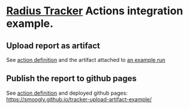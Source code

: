 # [Radius Tracker](https://github.com/rangle/radius-tracker) Actions integration example.


## Upload report as artifact

See [action definition](https://github.com/smoogly/tracker-upload-artifact-example/blob/main/.github/workflows/upload-artifact.yml) and the artifact attached to [an example run](https://github.com/smoogly/tracker-upload-artifact-example/actions/runs/4502935557)


## Publish the report to github pages

See [action definition](https://github.com/smoogly/tracker-upload-artifact-example/blob/main/.github/workflows/github-pages.yml) and deployed github pages: https://smoogly.github.io/tracker-upload-artifact-example/
